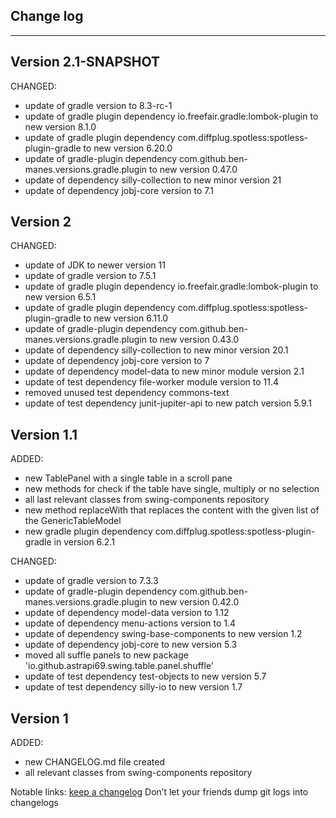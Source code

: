 ## Change log
----------------------

Version 2.1-SNAPSHOT
-------------

CHANGED:

- update of gradle version to 8.3-rc-1
- update of gradle plugin dependency io.freefair.gradle:lombok-plugin to new version 8.1.0
- update of gradle plugin dependency com.diffplug.spotless:spotless-plugin-gradle to new version 6.20.0
- update of gradle-plugin dependency com.github.ben-manes.versions.gradle.plugin to new version 0.47.0
- update of dependency silly-collection to new minor version 21
- update of dependency jobj-core version to 7.1

Version 2
-------------

CHANGED:

- update of JDK to newer version 11
- update of gradle version to 7.5.1
- update of gradle plugin dependency io.freefair.gradle:lombok-plugin to new version 6.5.1
- update of gradle plugin dependency com.diffplug.spotless:spotless-plugin-gradle to new version 6.11.0
- update of gradle-plugin dependency com.github.ben-manes.versions.gradle.plugin to new version 0.43.0
- update of dependency silly-collection to new minor version 20.1
- update of dependency jobj-core version to 7
- update of dependency model-data to new minor module version 2.1
- update of test dependency file-worker module version to 11.4
- removed unused test dependency commons-text
- update of test dependency junit-jupiter-api to new patch version 5.9.1

Version 1.1
-------------

ADDED:

- new TablePanel with a single table in a scroll pane
- new methods for check if the table have single, multiply or no selection
- all last relevant classes from swing-components repository
- new method replaceWith that replaces the content with the given list of the GenericTableModel
- new gradle plugin dependency com.diffplug.spotless:spotless-plugin-gradle in version 6.2.1

CHANGED:

- update of gradle version to 7.3.3
- update of gradle-plugin dependency com.github.ben-manes.versions.gradle.plugin to new version 0.42.0
- update of dependency model-data version to 1.12
- update of dependency menu-actions version to 1.4
- update of dependency swing-base-components to new version 1.2
- update of dependency jobj-core to new version 5.3
- moved all suffle panels to new package 'io.github.astrapi69.swing.table.panel.shuffle'
- update of test dependency test-objects to new version 5.7
- update of test dependency silly-io to new version 1.7

Version 1
-------------

ADDED:

- new CHANGELOG.md file created
- all relevant classes from swing-components repository

Notable links:
[keep a changelog](http://keepachangelog.com/en/1.0.0/) Don’t let your friends dump git logs into changelogs
